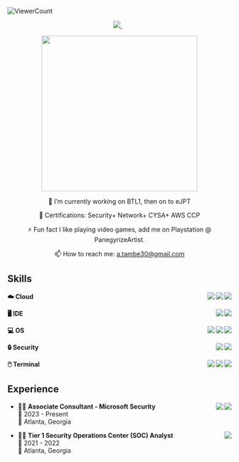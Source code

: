 ![ViewerCount](https://komarev.com/ghpvc/?username=RepTambe&color=blueviolet&style=plastic&label=How+Many+Stepped+Into+My+Universe?)

<p align='center'>
  
  <a href="https://www.linkedin.com/in/augustine-tambe/">
    <img src="https://img.shields.io/badge/linkedin-%230077B5.svg?&style=for-the-badge&logo=linkedin&logoColor=white" />
  </a>&nbsp;&nbsp;


<p align='center'>
  <a href="#"><img src="https://github-readme-stats.vercel.app/api?username=RepTambe&show_icons=true&count_private=true&theme=tokyonight" width="350"></a>
</p>

<p align='center'>
  🌱 I’m currently working on BTL1, then on to eJPT
</p>

<p align='center'>
  💬 Certifications: Security+ Network+ CYSA+ AWS CCP
</p>

<p align='center'>
  ⚡ Fun fact I like playing video games, add me on Playstation @ PanegyrizeArtist.
</p>

<p align='center'>
  📫 How to reach me: <a href='a.tambe30@.com'>a.tambe30@gmail.com</a>
</p>

## Skills

<img align="right" src="https://img.shields.io/badge/Amazon_AWS-FF9900?style=for-the-badge&logo=amazonaws&logoColor=white" />
<img align="right" src="https://img.shields.io/badge/microsoft%20azure-0089D6?style=for-the-badge&logo=microsoft-azure&logoColor=white" />
<img align="right" src="https://img.shields.io/badge/Terraform-7B42BC?style=for-the-badge&logo=terraform&logoColor=white" />

**:cloud: Cloud**

<img align="right" src="https://img.shields.io/badge/Gitpod-000000?style=for-the-badge&logo=gitpod&logoColor=#FFAE33" />
<img align="right" src="https://img.shields.io/badge/Visual_Studio_Code-0078D4?style=for-the-badge&logo=visual%20studio%20code&logoColor=white" />

**:desktop_computer: IDE**

<img align="right" src="https://img.shields.io/badge/Linux-FCC624?style=for-the-badge&logo=linux&logoColor=black" />
<img align="right" src="https://img.shields.io/badge/Windows-0078D6?style=for-the-badge&logo=windows&logoColor=white" />
<img align="right" src="https://img.shields.io/badge/mac%20os-000000?style=for-the-badge&logo=apple&logoColor=white" />

**:computer: OS**

<img align="right" src="https://img.shields.io/badge/Snyk-4C4A73?style=for-the-badge&logo=snyk&logoColor=white" />
<img align="right" src="https://img.shields.io/badge/Splunk-000000?style=for-the-badge&logo=Splunk&logoColor=white" />

**:lock: Security**

<img align="right" src="https://img.shields.io/badge/GIT-E44C30?style=for-the-badge&logo=git&logoColor=white" />
<img align="right" src="https://img.shields.io/badge/powershell-5391FE?style=for-the-badge&logo=powershell&logoColor=white" />
<img align="right" src="https://img.shields.io/badge/windows%20terminal-4D4D4D?style=for-the-badge&logo=windows%20terminal&logoColor=white" />

**:computer_mouse: Terminal**

## Experience

<img align="right" src="https://img.shields.io/badge/microsoft%20azure-0089D6?style=for-the-badge&logo=microsoft-azure&logoColor=white" />
<img align="right" src="https://img.shields.io/badge/Microsoft_Office-D83B01?style=for-the-badge&logo=microsoft-office&logoColor=white" />

- 👨‍💻 **Associate Consultant - Microsoft Security**\
📆 2023 - Present\
📍 Atlanta, Georgia

<img align="right" src="https://img.shields.io/badge/Splunk-000000?style=for-the-badge&logo=Splunk&logoColor=white" />

- 👨‍💻 **Tier 1 Security Operations Center (SOC) Analyst**\
📆 2021 - 2022\
📍 Atlanta, Georgia

<!-- https://dev.to/asyraf/how-to-add-dropdown-in-markdown-o78#:~:text=The%20basic%20syntax%20is%20just,summary%3E%20for%20the%20dropdown%20title  
